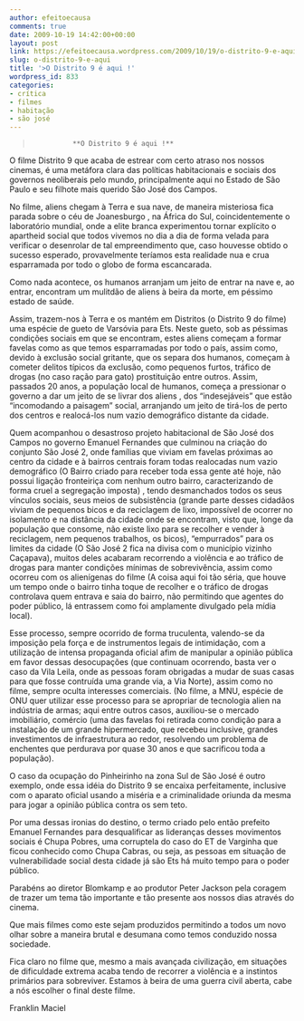 ```yaml
---
author: efeitoecausa
comments: true
date: 2009-10-19 14:42:00+00:00
layout: post
link: https://efeitoecausa.wordpress.com/2009/10/19/o-distrito-9-e-aqui/
slug: o-distrito-9-e-aqui
title: '>O Distrito 9 é aqui !'
wordpress_id: 833
categories:
- crítica
- filmes
- habitação
- são josé
---
```


> 	 	 	 	**O Distrito 9 é aqui !**


  


O filme Distrito 9 que acaba de estrear com certo atraso nos nossos cinemas, é uma metáfora clara das políticas habitacionais e sociais dos governos neoliberais pelo mundo, principalmente aqui no Estado de São Paulo e seu filhote mais querido São José dos Campos.


  


No filme, aliens chegam à Terra e sua nave, de maneira misteriosa fica parada sobre o céu de Joanesburgo , na África do Sul, coincidentemente o laboratório mundial, onde a elite branca experimentou tornar explícito o apartheid social que todos vivemos no dia a dia de forma velada para verificar o desenrolar de tal empreendimento que, caso houvesse obtido o sucesso esperado, provavelmente teríamos esta realidade nua e crua esparramada por todo o globo de forma escancarada.


  


Como nada acontece, os humanos arranjam um jeito de entrar na nave e, ao entrar, encontram um mulitdão de aliens à beira da morte, em péssimo estado de saúde.


  


Assim, trazem-nos à Terra e os mantém em Distritos (o Distrito 9 do filme) uma espécie  de gueto de Varsóvia para Ets. Neste gueto, sob as péssimas condições sociais em que se encontram, estes aliens começam a formar favelas como as que temos esparramadas por todo o país, assim como, devido à exclusão social gritante, que os separa dos humanos, começam à cometer delitos típicos da exclusão, como pequenos furtos, tráfico de drogas (no caso ração para gato) prostituição entre outros. Assim, passados 20 anos, a população local de humanos, começa a pressionar o governo a dar um jeito de se livrar dos aliens , dos “indesejáveis” que estão “incomodando a paisagem” social, arranjando um jeito de tirá-los de perto dos centros e realocá-los num vazio demográfico distante da cidade.


  


Quem acompanhou o desastroso projeto habitacional de São José dos Campos no governo Emanuel Fernandes que culminou na criação do conjunto São José 2, onde famílias que viviam em favelas próximas ao centro da cidade e à bairros centrais foram todas realocadas num vazio demográfico (O Bairro criado para receber toda essa gente até hoje, não possui ligação fronteiriça com nenhum outro bairro, caracterizando de forma cruel a segregação imposta) , tendo desmanchados todos os seus vínculos sociais, seus meios de subsistência (grande parte desses cidadãos viviam de pequenos bicos e da reciclagem de lixo, impossível de ocorrer no isolamento e na distância da cidade onde se encontram, visto que, longe da população que consome, não existe lixo para se recolher  e vender à reciclagem, nem pequenos trabalhos, os bicos), “empurrados” para os limites da cidade (O São José 2 fica na divisa com o município vizinho Caçapava), muitos deles acabaram recorrendo a violência e ao tráfico de drogas para manter condições mínimas de sobrevivência, assim como ocorreu com os alienígenas do filme (A coisa aqui foi tão séria, que houve um tempo onde o bairro tinha toque de recolher e o tráfico de drogas controlava quem entrava e saia do bairro, não permitindo que agentes do poder público, lá entrassem como foi amplamente divulgado pela mídia local).


  


Esse processo, sempre ocorrido de forma truculenta, valendo-se da imposição pela força e de instrumentos legais de intimidação,  com a utilização de intensa propaganda oficial afim de manipular a opinião pública em favor dessas desocupações (que continuam ocorrendo, basta ver o caso da Vila Leila, onde as pessoas foram obrigadas a mudar de suas casas para que fosse contruída uma grande via, a Via Norte), assim como no filme, sempre oculta interesses comerciais. (No filme, a MNU, espécie de ONU quer utilizar esse processo para se apropriar de tecnologia alien na indústria de armas; aqui entre outros casos, auxiliou-se o mercado imobiliário, comércio (uma das favelas foi retirada como condição para a instalação de um  grande hipermercado, que recebeu inclusive, grandes investimentos de infraestrutura ao redor, resolvendo um problema de enchentes que perdurava por quase 30 anos e que sacrificou toda a população).


  


O caso da ocupação do Pinheirinho na zona Sul de São José é outro exemplo, onde essa idéia do Distrito 9 se encaixa perfeitamente, inclusive com o aparato oficial usando a miséria e a criminalidade oriunda da mesma para jogar a opinião pública contra os sem teto.


  


Por uma dessas ironias do destino, o termo criado pelo então prefeito Emanuel Fernandes para desqualificar as lideranças desses movimentos sociais é Chupa Pobres, uma corruptela do caso do ET de Varginha que ficou conhecido como Chupa Cabras, ou seja, as pessoas em situação de vulnerabilidade social desta cidade já são Ets há muito tempo para o poder público.


  


Parabéns ao diretor Blomkamp e ao produtor Peter Jackson pela coragem de trazer um tema tão importante e tão presente aos nossos dias através do cinema.


  


Que mais filmes como este sejam produzidos permitindo a todos um novo olhar sobre a maneira brutal e desumana como temos conduzido nossa sociedade.


  


Fica claro no filme que, mesmo a mais avançada civilização, em situações de dificuldade extrema acaba tendo de recorrer a violência e a instintos primários para sobreviver. Estamos à beira de uma guerra civil aberta, cabe a nós escolher o final deste filme.


  



  


Franklin Maciel


  

